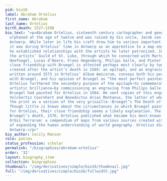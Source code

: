 ```yaml
---
pid: bio16
label: Abraham Ortelius
first_name: Abraham
last_name: Ortelius
birth_death: 1527–1598
bio_text: "<p>Abraham Ortelius, sixteenth century cartographer and geographer, was
  orphaned at the age of twelve and was raised by his uncle, Jacob van Meteren, in
  Antwerp. While later in life his craft drew him to various important European cities,
  it was during Ortelius’ time in Antwerp as an apprentice to a map engraver that
  he established relationships with the artists he later patronized. In 1547 he joined
  the artists’ Guild of St. Luke, through which he connected with Marten de Vos, Joris
  Hoefnagel, Lucas d’Heere, Frans Hogenberg, Philips Galle, and Pieter Bruegel.</p><p>Ortelius’
  close friendship with Bruegel is attested perhaps most clearly by two artifacts
  created after the artist’s death in 1569: an epitaph, and an engraving. The former,
  written around 1573 in Ortelius’ Album Amicorum, conveys both his personal relationship
  with Bruegel, and his opinion of Bruegel as “the most perfect painter of the century.”
  Ortelius furthered the secondary purpose of the epitaph—to commemorate Bruegel’s
  artistic brilliance—by commissioning an engraving from Philips Galle of a grisaille
  Bruegel had painted for Ortelius in 1564. He sent copies of this engraving to Dirck
  Volckertsz Coornhert and Benedictus Arias Montanus, the latter of whom quickly recognized
  the print as a version of the very grisaille--Bruegel’s The Death of the Virgin.
  Though little is known about the circumstances in which Bruegel painted this grisaille
  for Ortelius, their close friendship seems a likely explanation. The year after
  Bruegel’s death, 1570, Ortelius published what became his best-known work Theatrum
  Orbis Terrarum: a compendium of maps from various sources created with the purpose
  of expanding the human understanding of world geography. Ortelius died in 1598 in
  Antwerp.</p>"
bio_author: Cecily Manson
role: patron
status_profession: scholar
permalink: "/biographies/abraham-ortelius"
order: '32'
layout: biography_item
collection: biographies
thumbnail: "/img/derivatives/simple/bio16/thumbnail.jpg"
full: "/img/derivatives/simple/bio16/fullwidth.jpg"
---
```

